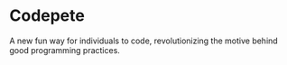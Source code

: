 # Codepete
A new fun way for individuals to code, revolutionizing the motive behind good programming practices.
